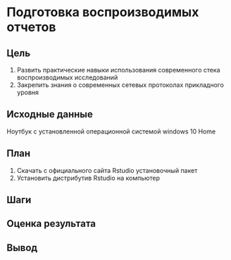 # Подготовка воспроизводимых отчетов
## Цель
1. Развить практические навыки использования современного стека воспроизводимых исследований
2. Закрепить знания о современных сетевых протоколах прикладного уровня
## Исходные данные
Ноутбук с установленной операционной системой windows 10 Home
## План
1. Скачать с официального сайта Rstudio установочный пакет
2. Установить дистрибутив Rstudio на компьютер
## Шаги
## Оценка результата
## Вывод

